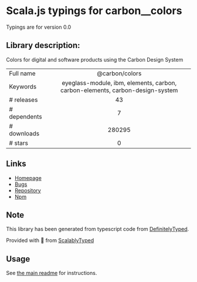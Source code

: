 
# Scala.js typings for carbon__colors

Typings are for version 0.0

## Library description:
Colors for digital and software products using the Carbon Design System

|                    |                 |
| ------------------ | :-------------: |
| Full name          | @carbon/colors |
| Keywords           | eyeglass-module, ibm, elements, carbon, carbon-elements, carbon-design-system |
| # releases         | 43 |
| # dependents       | 7 |
| # downloads        | 280295 |
| # stars            | 0 |

## Links
- [Homepage](https://github.com/IBM/carbon-elements#readme)
- [Bugs](https://github.com/IBM/carbon-elements/issues)
- [Repository](https://github.com/IBM/carbon-elements)
- [Npm](https://www.npmjs.com/package/%40carbon%2Fcolors)
    


## Note
This library has been generated from typescript code from [DefinitelyTyped](https://definitelytyped.org).

Provided with :purple_heart: from [ScalablyTyped](https://github.com/oyvindberg/ScalablyTyped)

## Usage
See [the main readme](../../readme.md) for instructions.


